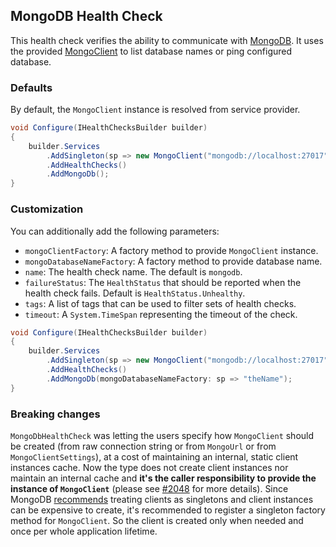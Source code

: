 ## MongoDB Health Check

This health check verifies the ability to communicate with [MongoDB](https://www.mongodb.com/). It uses the provided [MongoClient](https://www.mongodb.com/docs/drivers/csharp/current/) to list database names or ping configured database.

### Defaults

By default, the `MongoClient` instance is resolved from service provider. 

```csharp
void Configure(IHealthChecksBuilder builder)
{
    builder.Services
        .AddSingleton(sp => new MongoClient("mongodb://localhost:27017"))
        .AddHealthChecks()
        .AddMongoDb();
}
```

### Customization

You can additionally add the following parameters:

- `mongoClientFactory`: A factory method to provide `MongoClient` instance.
- `mongoDatabaseNameFactory`: A factory method to provide database name.
- `name`: The health check name. The default is `mongodb`.
- `failureStatus`: The `HealthStatus` that should be reported when the health check fails. Default is `HealthStatus.Unhealthy`.
- `tags`: A list of tags that can be used to filter sets of health checks.
- `timeout`: A `System.TimeSpan` representing the timeout of the check.

```csharp
void Configure(IHealthChecksBuilder builder)
{
    builder.Services
        .AddSingleton(sp => new MongoClient("mongodb://localhost:27017"))
        .AddHealthChecks()
        .AddMongoDb(mongoDatabaseNameFactory: sp => "theName");
}
```

### Breaking changes

`MongoDbHealthCheck` was letting the users specify how `MongoClient` should be created (from raw connection string or from `MongoUrl` or from `MongoClientSettings`), at a cost of maintaining an internal, static client instances cache. Now the type does not create client instances nor maintain an internal cache and **it's the caller responsibility to provide the instance of `MongoClient`** (please see [#2048](https://github.com/Xabaril/AspNetCore.Diagnostics.HealthChecks/issues/2148) for more details). Since MongoDB [recommends](https://mongodb.github.io/mongo-csharp-driver/2.17/reference/driver/connecting#re-use) treating clients as singletons and client instances can be expensive to create, it's recommended to register a singleton factory method for `MongoClient`. So the client is created only when needed and once per whole application lifetime.

